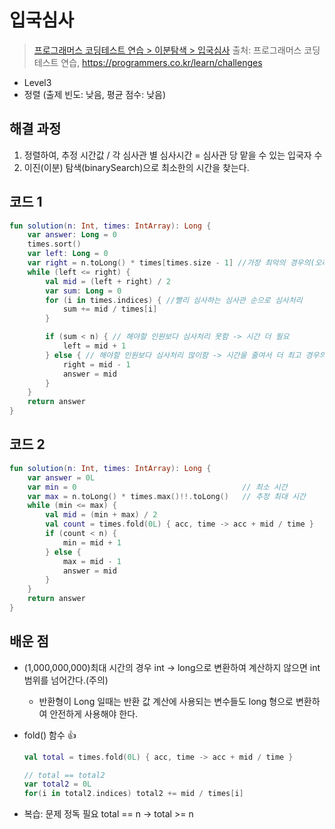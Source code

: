 # 입국심사

> [프로그래머스 코딩테스트 연습 > 이분탐색 > 입국심사](https://programmers.co.kr/learn/courses/30/lessons/43238)
> 출처: 프로그래머스 코딩 테스트 연습, https://programmers.co.kr/learn/challenges

- Level3
- 정렬 (출제 빈도: 낮음, 평균 점수: 낮음)

## 해결 과정
1. 정렬하여, 추정 시간값 / 각 심사관 별 심사시간 = 심사관 당 맡을 수 있는 입국자 수 
2. 이진(이분) 탐색(binarySearch)으로 최소한의 시간을 찾는다.

## 코드 1

```kotlin
fun solution(n: Int, times: IntArray): Long {
    var answer: Long = 0
    times.sort()
    var left: Long = 0
    var right = n.toLong() * times[times.size - 1] //가장 최악의 경우의(오래걸리는) 시간
    while (left <= right) {
        val mid = (left + right) / 2
        var sum: Long = 0
        for (i in times.indices) { //빨리 심사하는 심사관 순으로 심사처리
            sum += mid / times[i]
        }

        if (sum < n) { // 해야할 인원보다 심사처리 못함 -> 시간 더 필요
            left = mid + 1
        } else { // 해야할 인원보다 심사처리 많이함 -> 시간을 줄여서 더 최고 경우의 시간을 만든다.
            right = mid - 1
            answer = mid
        }
    }
    return answer
}
```

## 코드 2

```kotlin
fun solution(n: Int, times: IntArray): Long {
    var answer = 0L
    var min = 0                                     // 최소 시간 
    var max = n.toLong() * times.max()!!.toLong()   // 추정 최대 시간
    while (min <= max) {
        val mid = (min + max) / 2
        val count = times.fold(0L) { acc, time -> acc + mid / time }
        if (count < n) {
            min = mid + 1
        } else {
            max = mid - 1
            answer = mid
        }
    }
    return answer
}
```
## 배운 점

- (1,000,000,000)최대 시간의 경우 int -> long으로 변환하여 계산하지 않으면 int 범위를 넘어간다.(주의)
    - 반환형이 Long 일때는 반환 값 계산에 사용되는 변수들도 long 형으로 변환하여 안전하게 사용해야 한다.

- fold() 함수 👍
    ```kotlin
    val total = times.fold(0L) { acc, time -> acc + mid / time }

    // total == total2
    var total2 = 0L
    for(i in total2.indices) total2 += mid / times[i] 
    ```
    
- 복습: 문제 정독 필요 total == n -> total >= n
